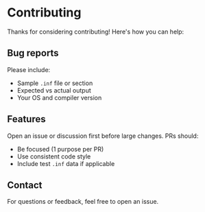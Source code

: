 # Contributing

Thanks for considering contributing! Here's how you can help:

## Bug reports

Please include:
- Sample `.inf` file or section
- Expected vs actual output
- Your OS and compiler version

## Features

Open an issue or discussion first before large changes. PRs should:
- Be focused (1 purpose per PR)
- Use consistent code style
- Include test `.inf` data if applicable

## Contact

For questions or feedback, feel free to open an issue.
